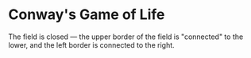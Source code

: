# Conway's Game of Life
The field is closed — the upper border of the field is "connected" to the lower, and the left border is connected to the right.
